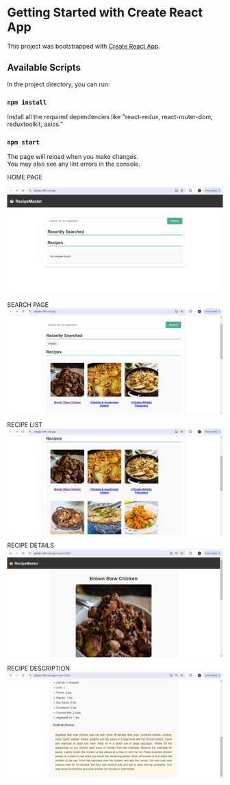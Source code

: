# Getting Started with Create React App

This project was bootstrapped with [Create React App](https://github.com/facebook/create-react-app).

## Available Scripts

In the project directory, you can run:

### `npm install`

Install all the required dependencies like "react-redux, react-router-dom, reduxtoolkit, axios."

### `npm start`

The page will reload when you make changes.\
You may also see any lint errors in the console.

HOME PAGE

![My Image](public/HomePage.png)

SEARCH PAGE
![MY Image](public/SearchIng.png)

RECIPE LIST
![My Image](public/RecipesList.png)

RECIPE DETAILS
![My Image](public/RecipeDetails.png)

RECIPE DESCRIPTION 
![My Image](public/RecipeDes.png)
